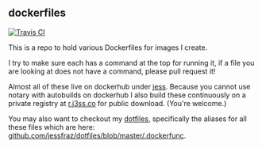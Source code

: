 ## dockerfiles

[![Travis CI](https://travis-ci.org/jessfraz/dockerfiles.svg?branch=master)](https://travis-ci.org/jessfraz/dockerfiles)

This is a repo to hold various Dockerfiles for images I create.

I try to make sure each has a command at the top for running it,
if a file you are looking at does not have a command, please
pull request it!

Almost all of these live on dockerhub under [jess](https://hub.docker.com/u/jess/).
Because you cannot use notary with autobuilds on dockerhub I also build these
continuously on a private registry at [r.j3ss.co](https://r.j3ss.co/) for public download. (You're
welcome.)

You may also want to checkout my [dotfiles](https://github.com/jessfraz/dotfiles), specifically the aliases for all these files which are here: [github.com/jessfraz/dotfiles/blob/master/.dockerfunc](https://github.com/jessfraz/dotfiles/blob/master/.dockerfunc).
